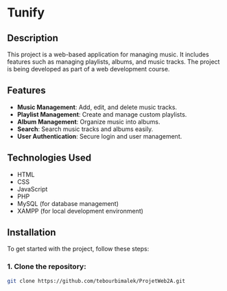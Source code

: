 # Tunify

## Description

This project is a web-based application for managing music. It includes features such as managing playlists, albums, and music tracks. The project is being developed as part of a web development course.

## Features

- **Music Management**: Add, edit, and delete music tracks.
- **Playlist Management**: Create and manage custom playlists.
- **Album Management**: Organize music into albums.
- **Search**: Search music tracks and albums easily.
- **User Authentication**: Secure login and user management.

## Technologies Used

- HTML
- CSS
- JavaScript
- PHP
- MySQL (for database management)
- XAMPP (for local development environment)

## Installation

To get started with the project, follow these steps:

### 1. Clone the repository:

```bash
git clone https://github.com/tebourbimalek/ProjetWeb2A.git

